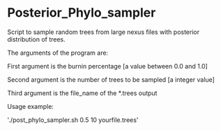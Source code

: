 # Posterior_Phylo_sampler

Script to sample random trees from large nexus files with posterior distribution of trees.

The arguments of the program are:

First argument is the burnin percentage [a value between 0.0 and 1.0]

Second argument is the number of trees to be sampled [a integer value]

Third argument is the file_name of the *.trees output

Usage example:

'./post_phylo_sampler.sh 0.5 10 yourfile.trees'
